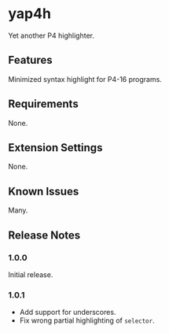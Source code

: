 # yap4h 

Yet another P4 highlighter.

## Features

Minimized syntax highlight for P4-16 programs.

## Requirements

None.

## Extension Settings

None.

## Known Issues

Many.

## Release Notes

### 1.0.0

Initial release.

### 1.0.1

* Add support for underscores.
* Fix wrong partial highlighting of `selector`.